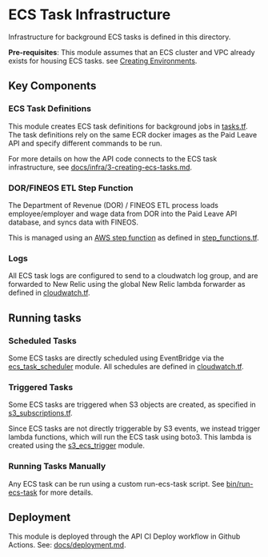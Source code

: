 # ECS Task Infrastructure

Infrastructure for background ECS tasks is defined in this directory.

**Pre-requisites**: This module assumes that an ECS cluster and VPC already exists for housing ECS tasks. see [Creating Environments](../../docs/creating-environments.md).

## Key Components

### ECS Task Definitions

This module creates ECS task definitions for background jobs in [tasks.tf](./template/tasks.tf). The task definitions rely on the same ECR docker images as the Paid Leave API and specify different commands to be run. 

For more details on how the API code connects to the ECS task infrastructure, see [docs/infra/3-creating-ecs-tasks.md](../../docs/infra/3-creating-ecs-tasks.md).

### DOR/FINEOS ETL Step Function

The Department of Revenue (DOR) / FINEOS ETL process loads employee/employer and wage data from DOR into the Paid Leave API database, and syncs data with FINEOS.

This is managed using an [AWS step function](https://aws.amazon.com/step-functions/) as defined in [step_functions.tf](./template/step_functions.tf).

### Logs

All ECS task logs are configured to send to a cloudwatch log group, and are forwarded to New Relic using the global New Relic lambda forwarder as defined in [cloudwatch.tf](./template/cloudwatch.tf).

## Running tasks

### Scheduled Tasks

Some ECS tasks are directly scheduled using EventBridge via the [ecs\_task\_scheduler](../modules/ecs_task_scheduler/) module. All schedules are defined in [cloudwatch.tf](./template/cloudwatch.tf).

### Triggered Tasks

Some ECS tasks are triggered when S3 objects are created, as specified in [s3_subscriptions.tf](./template/s3_subscriptions.tf). 

Since ECS tasks are not directly triggerable by S3 events, we instead trigger lambda functions, which will run the ECS task using boto3. This lambda is created using the [s3\_ecs\_trigger](../modules/s3_ecs_trigger/) module.

### Running Tasks Manually

Any ECS task can be run using a custom run-ecs-task script. See [bin/run-ecs-task](../../bin/run-ecs-task/README.md) for more details.

## Deployment

This module is deployed through the API CI Deploy workflow in Github Actions. See: [docs/deployment.md](../../docs/deployment.md).
